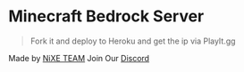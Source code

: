 # Minecraft Bedrock Server
> Fork it and deploy to Heroku and get the ip via PlayIt.gg

Made by [NiXE TEAM](https://www.youtube.com/channel/UCK9F2ptByYjY4UOqMn4UXNQ?sub_confirmation=1)
Join Our [Discord](https://discord.gg/pdZ6HqnP9v)
